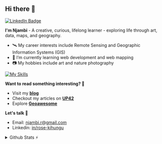 ## Hi there 👋

<!--
**njambi-r/njambi-r** is a ✨ _special_ ✨ repository because its `README.md` (this file) appears on your GitHub profile.

Here are some ideas to get you started:

- 🔭 I’m currently working on ...
- 🌱 I’m currently learning ...
- 👯 I’m looking to collaborate on ...
- 🤔 I’m looking for help with ...
- 💬 Ask me about ...
- 📫 How to reach me: ...
- 😄 Pronouns: ...
- ⚡ Fun fact: ...
-->

[![LinkedIn Badge](https://img.shields.io/badge/My-LinkedIn-blue)](https://www.linkedin.com/in/rose-kihungu-0a87417a/)

**I'm Njambi** - A creative, curious, lifelong learner - exploring life through art, data, maps, and geography. 
+ 🛰️ My career interests include Remote Sensing and Geographic Information Systems (GIS)
+ 🌱 I’m currently learning web development and web mapping
+ 📷 My hobbies include art and nature photography

[![My Skills](https://skillicons.dev/icons?i=py,r,django)](https://skillicons.dev)

**Want to read something interesting? 📖**
- Visit my **[blog](https://geohubkenya.wordpress.com/)**
- Checkout my articles on **[UP42](https://up42.com/blog/author/rose-njambi)**
- Explore **[Geoawesome](https://geoawesome.com/author/rosenjambi/)**

**Let's talk 📩**
- Email: [njambi.r@gmail.com](mailto:njambi.r@gmail.com)<br />
- Linkedin: [in/rose-kihungu](https://www.linkedin.com/in/rose-kihungu-0a87417a/)<br />

<details>
  <summary>Github Stats ⚡</summary>

  <!--
  <a href="#">![Github stats](https://github-readme-stats.vercel.app/api?username=njambi-r&theme=blueberry&count_private=true&hide_border=true&line_height=20)</a>
  -->
  <a href="#">![Top Langs](https://github-readme-stats.vercel.app/api/top-langs/?username=njambi-r&layout=compact&theme=blueberry&count_private=true&hide_border=true)</a>
</details>
